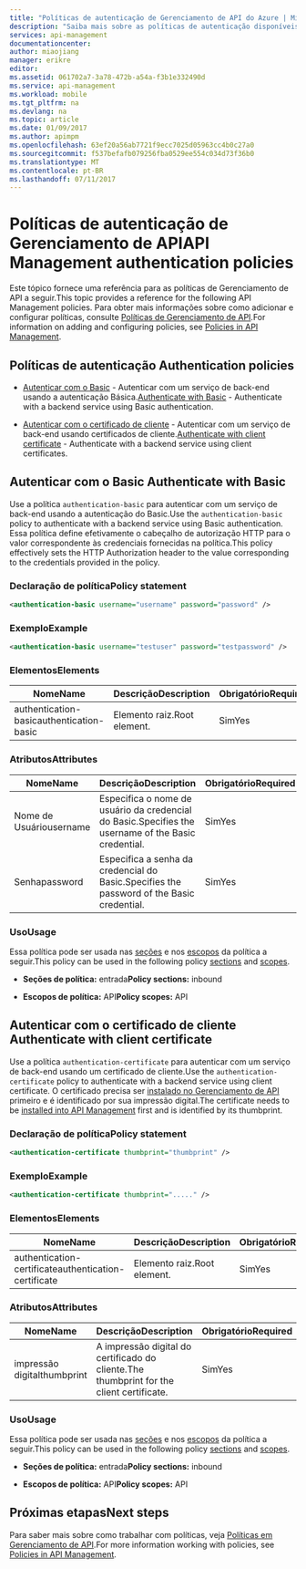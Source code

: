 ```yaml
---
title: "Políticas de autenticação de Gerenciamento de API do Azure | Microsoft Docs"
description: "Saiba mais sobre as políticas de autenticação disponíveis para uso no Gerenciamento de API do Azure."
services: api-management
documentationcenter: 
author: miaojiang
manager: erikre
editor: 
ms.assetid: 061702a7-3a78-472b-a54a-f3b1e332490d
ms.service: api-management
ms.workload: mobile
ms.tgt_pltfrm: na
ms.devlang: na
ms.topic: article
ms.date: 01/09/2017
ms.author: apimpm
ms.openlocfilehash: 63ef20a56ab7721f9ecc7025d05963cc4b0c27a0
ms.sourcegitcommit: f537befafb079256fba0529ee554c034d73f36b0
ms.translationtype: MT
ms.contentlocale: pt-BR
ms.lasthandoff: 07/11/2017
---
```

# <a name="api-management-authentication-policies"></a><span data-ttu-id="3ef21-103">Políticas de autenticação de Gerenciamento de API</span><span class="sxs-lookup"><span data-stu-id="3ef21-103">API Management authentication policies</span></span>
<span data-ttu-id="3ef21-104">Este tópico fornece uma referência para as políticas de Gerenciamento de API a seguir.</span><span class="sxs-lookup"><span data-stu-id="3ef21-104">This topic provides a reference for the following API Management policies.</span></span> <span data-ttu-id="3ef21-105">Para obter mais informações sobre como adicionar e configurar políticas, consulte [Políticas de Gerenciamento de API](http://go.microsoft.com/fwlink/?LinkID=398186).</span><span class="sxs-lookup"><span data-stu-id="3ef21-105">For information on adding and configuring policies, see [Policies in API Management](http://go.microsoft.com/fwlink/?LinkID=398186).</span></span>  
  
##  <span data-ttu-id="3ef21-106"><a name="AuthenticationPolicies"></a> Políticas de autenticação</span><span class="sxs-lookup"><span data-stu-id="3ef21-106"><a name="AuthenticationPolicies"></a> Authentication policies</span></span>  
  
-   <span data-ttu-id="3ef21-107">[Autenticar com o Basic](api-management-authentication-policies.md#Basic) - Autenticar com um serviço de back-end usando a autenticação Básica.</span><span class="sxs-lookup"><span data-stu-id="3ef21-107">[Authenticate with Basic](api-management-authentication-policies.md#Basic) - Authenticate with a backend service using Basic authentication.</span></span>  
  
-   <span data-ttu-id="3ef21-108">[Autenticar com o certificado de cliente](api-management-authentication-policies.md#ClientCertificate) - Autenticar com um serviço de back-end usando certificados de cliente.</span><span class="sxs-lookup"><span data-stu-id="3ef21-108">[Authenticate with client certificate](api-management-authentication-policies.md#ClientCertificate) - Authenticate with a backend service using client certificates.</span></span>  
  
##  <span data-ttu-id="3ef21-109"><a name="Basic"></a> Autenticar com o Basic</span><span class="sxs-lookup"><span data-stu-id="3ef21-109"><a name="Basic"></a> Authenticate with Basic</span></span>  
 <span data-ttu-id="3ef21-110">Use a política `authentication-basic` para autenticar com um serviço de back-end usando a autenticação do Basic.</span><span class="sxs-lookup"><span data-stu-id="3ef21-110">Use the `authentication-basic` policy to authenticate with a backend service using Basic authentication.</span></span> <span data-ttu-id="3ef21-111">Essa política define efetivamente o cabeçalho de autorização HTTP para o valor correspondente às credenciais fornecidas na política.</span><span class="sxs-lookup"><span data-stu-id="3ef21-111">This policy effectively sets the HTTP Authorization header to the value corresponding to the credentials provided in the policy.</span></span>  
  
### <a name="policy-statement"></a><span data-ttu-id="3ef21-112">Declaração de política</span><span class="sxs-lookup"><span data-stu-id="3ef21-112">Policy statement</span></span>  
  
```xml  
<authentication-basic username="username" password="password" />  
```  
  
### <a name="example"></a><span data-ttu-id="3ef21-113">Exemplo</span><span class="sxs-lookup"><span data-stu-id="3ef21-113">Example</span></span>  
  
```xml  
<authentication-basic username="testuser" password="testpassword" />  
```  
  
### <a name="elements"></a><span data-ttu-id="3ef21-114">Elementos</span><span class="sxs-lookup"><span data-stu-id="3ef21-114">Elements</span></span>  
  
|<span data-ttu-id="3ef21-115">Nome</span><span class="sxs-lookup"><span data-stu-id="3ef21-115">Name</span></span>|<span data-ttu-id="3ef21-116">Descrição</span><span class="sxs-lookup"><span data-stu-id="3ef21-116">Description</span></span>|<span data-ttu-id="3ef21-117">Obrigatório</span><span class="sxs-lookup"><span data-stu-id="3ef21-117">Required</span></span>|  
|----------|-----------------|--------------|  
|<span data-ttu-id="3ef21-118">authentication-basic</span><span class="sxs-lookup"><span data-stu-id="3ef21-118">authentication-basic</span></span>|<span data-ttu-id="3ef21-119">Elemento raiz.</span><span class="sxs-lookup"><span data-stu-id="3ef21-119">Root element.</span></span>|<span data-ttu-id="3ef21-120">Sim</span><span class="sxs-lookup"><span data-stu-id="3ef21-120">Yes</span></span>|  
  
### <a name="attributes"></a><span data-ttu-id="3ef21-121">Atributos</span><span class="sxs-lookup"><span data-stu-id="3ef21-121">Attributes</span></span>  
  
|<span data-ttu-id="3ef21-122">Nome</span><span class="sxs-lookup"><span data-stu-id="3ef21-122">Name</span></span>|<span data-ttu-id="3ef21-123">Descrição</span><span class="sxs-lookup"><span data-stu-id="3ef21-123">Description</span></span>|<span data-ttu-id="3ef21-124">Obrigatório</span><span class="sxs-lookup"><span data-stu-id="3ef21-124">Required</span></span>|<span data-ttu-id="3ef21-125">Padrão</span><span class="sxs-lookup"><span data-stu-id="3ef21-125">Default</span></span>|  
|----------|-----------------|--------------|-------------|  
|<span data-ttu-id="3ef21-126">Nome de Usuário</span><span class="sxs-lookup"><span data-stu-id="3ef21-126">username</span></span>|<span data-ttu-id="3ef21-127">Especifica o nome de usuário da credencial do Basic.</span><span class="sxs-lookup"><span data-stu-id="3ef21-127">Specifies the username of the Basic credential.</span></span>|<span data-ttu-id="3ef21-128">Sim</span><span class="sxs-lookup"><span data-stu-id="3ef21-128">Yes</span></span>|<span data-ttu-id="3ef21-129">N/D</span><span class="sxs-lookup"><span data-stu-id="3ef21-129">N/A</span></span>|  
|<span data-ttu-id="3ef21-130">Senha</span><span class="sxs-lookup"><span data-stu-id="3ef21-130">password</span></span>|<span data-ttu-id="3ef21-131">Especifica a senha da credencial do Basic.</span><span class="sxs-lookup"><span data-stu-id="3ef21-131">Specifies the password of the Basic credential.</span></span>|<span data-ttu-id="3ef21-132">Sim</span><span class="sxs-lookup"><span data-stu-id="3ef21-132">Yes</span></span>|<span data-ttu-id="3ef21-133">N/D</span><span class="sxs-lookup"><span data-stu-id="3ef21-133">N/A</span></span>|  
  
### <a name="usage"></a><span data-ttu-id="3ef21-134">Uso</span><span class="sxs-lookup"><span data-stu-id="3ef21-134">Usage</span></span>  
 <span data-ttu-id="3ef21-135">Essa política pode ser usada nas [seções](http://azure.microsoft.com/documentation/articles/api-management-howto-policies/#sections) e nos [escopos](http://azure.microsoft.com/documentation/articles/api-management-howto-policies/#scopes) da política a seguir.</span><span class="sxs-lookup"><span data-stu-id="3ef21-135">This policy can be used in the following policy [sections](http://azure.microsoft.com/documentation/articles/api-management-howto-policies/#sections) and [scopes](http://azure.microsoft.com/documentation/articles/api-management-howto-policies/#scopes).</span></span>  
  
-   <span data-ttu-id="3ef21-136">**Seções de política:** entrada</span><span class="sxs-lookup"><span data-stu-id="3ef21-136">**Policy sections:** inbound</span></span>  
  
-   <span data-ttu-id="3ef21-137">**Escopos de política:** API</span><span class="sxs-lookup"><span data-stu-id="3ef21-137">**Policy scopes:** API</span></span>  
  
##  <span data-ttu-id="3ef21-138"><a name="ClientCertificate"></a> Autenticar com o certificado de cliente</span><span class="sxs-lookup"><span data-stu-id="3ef21-138"><a name="ClientCertificate"></a> Authenticate with client certificate</span></span>  
 <span data-ttu-id="3ef21-139">Use a política `authentication-certificate` para autenticar com um serviço de back-end usando um certificado de cliente.</span><span class="sxs-lookup"><span data-stu-id="3ef21-139">Use the `authentication-certificate` policy to authenticate with a backend service using client certificate.</span></span> <span data-ttu-id="3ef21-140">O certificado precisa ser [instalado no Gerenciamento de API](http://go.microsoft.com/fwlink/?LinkID=511599) primeiro e é identificado por sua impressão digital.</span><span class="sxs-lookup"><span data-stu-id="3ef21-140">The certificate needs to be [installed into API Management](http://go.microsoft.com/fwlink/?LinkID=511599) first and is identified by its thumbprint.</span></span>  
  
### <a name="policy-statement"></a><span data-ttu-id="3ef21-141">Declaração de política</span><span class="sxs-lookup"><span data-stu-id="3ef21-141">Policy statement</span></span>  
  
```xml  
<authentication-certificate thumbprint="thumbprint" />  
```  
  
### <a name="example"></a><span data-ttu-id="3ef21-142">Exemplo</span><span class="sxs-lookup"><span data-stu-id="3ef21-142">Example</span></span>  
  
```xml  
<authentication-certificate thumbprint="....." />  
```  
  
### <a name="elements"></a><span data-ttu-id="3ef21-143">Elementos</span><span class="sxs-lookup"><span data-stu-id="3ef21-143">Elements</span></span>  
  
|<span data-ttu-id="3ef21-144">Nome</span><span class="sxs-lookup"><span data-stu-id="3ef21-144">Name</span></span>|<span data-ttu-id="3ef21-145">Descrição</span><span class="sxs-lookup"><span data-stu-id="3ef21-145">Description</span></span>|<span data-ttu-id="3ef21-146">Obrigatório</span><span class="sxs-lookup"><span data-stu-id="3ef21-146">Required</span></span>|  
|----------|-----------------|--------------|  
|<span data-ttu-id="3ef21-147">authentication-certificate</span><span class="sxs-lookup"><span data-stu-id="3ef21-147">authentication-certificate</span></span>|<span data-ttu-id="3ef21-148">Elemento raiz.</span><span class="sxs-lookup"><span data-stu-id="3ef21-148">Root element.</span></span>|<span data-ttu-id="3ef21-149">Sim</span><span class="sxs-lookup"><span data-stu-id="3ef21-149">Yes</span></span>|  
  
### <a name="attributes"></a><span data-ttu-id="3ef21-150">Atributos</span><span class="sxs-lookup"><span data-stu-id="3ef21-150">Attributes</span></span>  
  
|<span data-ttu-id="3ef21-151">Nome</span><span class="sxs-lookup"><span data-stu-id="3ef21-151">Name</span></span>|<span data-ttu-id="3ef21-152">Descrição</span><span class="sxs-lookup"><span data-stu-id="3ef21-152">Description</span></span>|<span data-ttu-id="3ef21-153">Obrigatório</span><span class="sxs-lookup"><span data-stu-id="3ef21-153">Required</span></span>|<span data-ttu-id="3ef21-154">Padrão</span><span class="sxs-lookup"><span data-stu-id="3ef21-154">Default</span></span>|  
|----------|-----------------|--------------|-------------|  
|<span data-ttu-id="3ef21-155">impressão digital</span><span class="sxs-lookup"><span data-stu-id="3ef21-155">thumbprint</span></span>|<span data-ttu-id="3ef21-156">A impressão digital do certificado do cliente.</span><span class="sxs-lookup"><span data-stu-id="3ef21-156">The thumbprint for the client certificate.</span></span>|<span data-ttu-id="3ef21-157">Sim</span><span class="sxs-lookup"><span data-stu-id="3ef21-157">Yes</span></span>|<span data-ttu-id="3ef21-158">N/D</span><span class="sxs-lookup"><span data-stu-id="3ef21-158">N/A</span></span>|  
  
### <a name="usage"></a><span data-ttu-id="3ef21-159">Uso</span><span class="sxs-lookup"><span data-stu-id="3ef21-159">Usage</span></span>  
 <span data-ttu-id="3ef21-160">Essa política pode ser usada nas [seções](http://azure.microsoft.com/documentation/articles/api-management-howto-policies/#sections) e nos [escopos](http://azure.microsoft.com/documentation/articles/api-management-howto-policies/#scopes) da política a seguir.</span><span class="sxs-lookup"><span data-stu-id="3ef21-160">This policy can be used in the following policy [sections](http://azure.microsoft.com/documentation/articles/api-management-howto-policies/#sections) and [scopes](http://azure.microsoft.com/documentation/articles/api-management-howto-policies/#scopes).</span></span>  
  
-   <span data-ttu-id="3ef21-161">**Seções de política:** entrada</span><span class="sxs-lookup"><span data-stu-id="3ef21-161">**Policy sections:** inbound</span></span>  
  
-   <span data-ttu-id="3ef21-162">**Escopos de política:** API</span><span class="sxs-lookup"><span data-stu-id="3ef21-162">**Policy scopes:** API</span></span>  
  

## <a name="next-steps"></a><span data-ttu-id="3ef21-163">Próximas etapas</span><span class="sxs-lookup"><span data-stu-id="3ef21-163">Next steps</span></span>
<span data-ttu-id="3ef21-164">Para saber mais sobre como trabalhar com políticas, veja [Políticas em Gerenciamento de API](api-management-howto-policies.md).</span><span class="sxs-lookup"><span data-stu-id="3ef21-164">For more information working with policies, see [Policies in API Management](api-management-howto-policies.md).</span></span>  